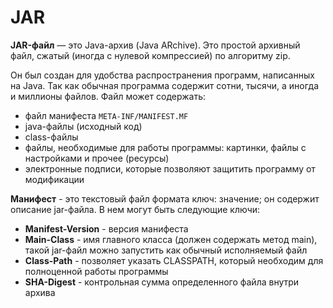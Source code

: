 # JAR

**JAR-файл** — это Java-архив (Java ARchive). Это простой архивный файл, сжатый (иногда с нулевой компрессией) по алгоритму zip.

Он был создан для удобства распространения программ, написанных на Java. Так как обычная программа содержит сотни, тысячи, а иногда и миллионы файлов. Файл может содержать:
- файл манифеста `META-INF/MANIFEST.MF`
- java-файлы (исходный код)
- class-файлы
- файлы, необходимые для работы программы: картинки, файлы с настройками и прочее (ресурсы)
- электронные подписи, которые позволяют защитить программу от модификации

**Манифест** - это текстовый файл формата ключ: значение; он содержит описание jar-файла. В нем могут быть следующие ключи:
- **Manifest-Version** - версия манифеста
- **Main-Class** - имя главного класса (должен содержать метод main), такой jar-файл можно запустить как обычный исполняемый файл
- **Class-Path** - позволяет указать CLASSPATH, который необходим для полноценной работы программы
- **SHA-Digest** - контрольная сумма определенного файла внутри архива